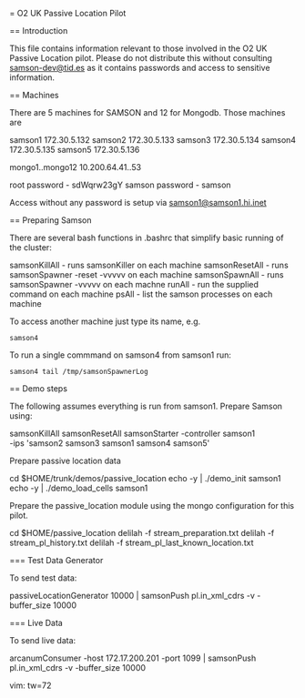 = O2 UK Passive Location Pilot

== Introduction

This file contains information relevant to those involved in the O2 UK
Passive Location pilot. Please do not distribute this without consulting
samson-dev@tid.es as it contains passwords and access to sensitive
information.

== Machines

There are 5 machines for SAMSON and 12 for Mongodb. Those machines are

samson1 172.30.5.132
samson2 172.30.5.133
samson3 172.30.5.134
samson4 172.30.5.135
samson5 172.30.5.136

mongo1..mongo12 10.200.64.41..53

root password - sdWqrw23gY
samson password - samson

Access without any password is setup via samson1@samson1.hi.inet

== Preparing Samson

There are several bash functions in .bashrc that simplify basic running of the
cluster:

samsonKillAll - runs samsonKiller on each machine
samsonResetAll - runs samsonSpawner -reset -vvvvv on each machine
samsonSpawnAll - runs samsonSpawner -vvvvv on each machne
runAll - run the supplied command on each machine
psAll - list the samson processes on each machine

To access another machine just type its name, e.g.

    samson4

To run a single commmand on samson4 from samson1 run:

    samson4 tail /tmp/samsonSpawnerLog

== Demo steps

The following assumes everything is run from samson1. Prepare Samson
using:

   samsonKillAll
   samsonResetAll
   samsonStarter -controller samson1 \
           -ips 'samson2 samson3 samson1 samson4 samson5'

Prepare passive location data

   cd $HOME/trunk/demos/passive_location
   echo -y | ./demo_init samson1   
   echo -y | ./demo_load_cells samson1

Prepare the passive_location module using the mongo configuration for this
pilot.

   cd $HOME/passive_location
   delilah -f stream_preparation.txt
   delilah -f stream_pl_history.txt
   delilah -f stream_pl_last_known_location.txt

=== Test Data Generator

To send test data:

   passiveLocationGenerator 10000 | samsonPush pl.in_xml_cdrs -v -buffer_size 10000

=== Live Data

To send live data:

   arcanumConsumer -host 172.17.200.201 -port 1099 | samsonPush pl.in_xml_cdrs -v -buffer_size 10000

vim: tw=72
